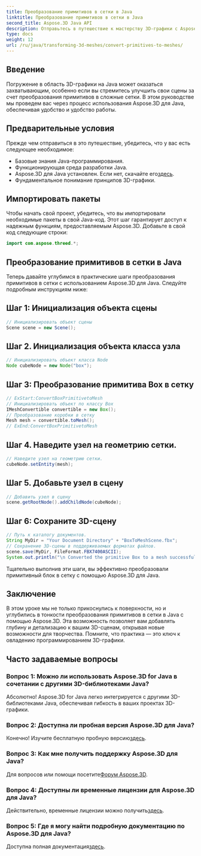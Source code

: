 ```yaml
---
title: Преобразование примитивов в сетки в Java
linktitle: Преобразование примитивов в сетки в Java
second_title: Aspose.3D Java API
description: Отправьтесь в путешествие к мастерству 3D-графики с Aspose.3D для Java — легко преобразуйте примитивы в завораживающие сетки. Повысьте свой опыт программирования прямо сейчас!
type: docs
weight: 12
url: /ru/java/transforming-3d-meshes/convert-primitives-to-meshes/
---
```

## Введение
Погружение в область 3D-графики на Java может оказаться захватывающим, особенно если вы стремитесь улучшить свои сцены за счет преобразования примитивов в сложные сетки. В этом руководстве мы проведем вас через процесс использования Aspose.3D для Java, обеспечивая удобство и удобство работы.
## Предварительные условия
Прежде чем отправиться в это путешествие, убедитесь, что у вас есть следующее необходимое:
- Базовые знания Java-программирования.
- Функционирующая среда разработки Java.
-  Aspose.3D для Java установлен. Если нет, скачайте его[здесь](https://releases.aspose.com/3d/java/).
- Фундаментальное понимание принципов 3D-графики.
## Импортировать пакеты
Чтобы начать свой проект, убедитесь, что вы импортировали необходимые пакеты в свой Java-код. Этот шаг гарантирует доступ к надежным функциям, предоставляемым Aspose.3D. Добавьте в свой код следующие строки:
```java
import com.aspose.threed.*;
```
## Преобразование примитивов в сетки в Java
Теперь давайте углубимся в практические шаги преобразования примитивов в сетки с использованием Aspose.3D для Java. Следуйте подробным инструкциям ниже:
## Шаг 1: Инициализация объекта сцены
```java
// Инициализировать объект сцены
Scene scene = new Scene();
```
## Шаг 2. Инициализация объекта класса узла
```java
// Инициализировать объект класса Node
Node cubeNode = new Node("box");
```
## Шаг 3: Преобразование примитива Box в сетку
```java
// ExStart:ConvertBoxPrimitivetoMesh
// Инициализировать объект по классу Box
IMeshConvertible convertible = new Box();
// Преобразование коробки в сетку
Mesh mesh = convertible.toMesh();
// ExEnd:ConvertBoxPrimitivetoMesh
```
## Шаг 4. Наведите узел на геометрию сетки.
```java
// Наведите узел на геометрию сетки.
cubeNode.setEntity(mesh);
```
## Шаг 5. Добавьте узел в сцену
```java
// Добавить узел в сцену
scene.getRootNode().addChildNode(cubeNode);
```
## Шаг 6: Сохраните 3D-сцену
```java
// Путь к каталогу документов.
String MyDir = "Your Document Directory" + "BoxToMeshScene.fbx";
// Сохранение 3D-сцены в поддерживаемых форматах файлов.
scene.save(MyDir, FileFormat.FBX7400ASCII);
System.out.println("\n Converted the primitive Box to a mesh successfully.\nFile saved at " + MyDir);
```
Тщательно выполнив эти шаги, вы эффективно преобразовали примитивный блок в сетку с помощью Aspose.3D для Java.
## Заключение
В этом уроке мы не только прикоснулись к поверхности, но и углубились в тонкости преобразования примитивов в сетки в Java с помощью Aspose.3D. Эта возможность позволяет вам добавлять глубину и детализацию к вашим 3D-сценам, открывая новые возможности для творчества. Помните, что практика — это ключ к овладению программированием 3D-графики.
## Часто задаваемые вопросы
### Вопрос 1: Можно ли использовать Aspose.3D for Java в сочетании с другими 3D-библиотеками Java?
Абсолютно! Aspose.3D for Java легко интегрируется с другими 3D-библиотеками Java, обеспечивая гибкость в ваших проектах 3D-графики.
### Вопрос 2: Доступна ли пробная версия Aspose.3D для Java?
 Конечно! Изучите бесплатную пробную версию[здесь](https://releases.aspose.com/).
### Вопрос 3: Как мне получить поддержку Aspose.3D для Java?
 Для вопросов или помощи посетите[Форум Aspose.3D](https://forum.aspose.com/c/3d/18).
### Вопрос 4: Доступны ли временные лицензии для Aspose.3D для Java?
 Действительно, временные лицензии можно получить[здесь](https://purchase.aspose.com/temporary-license/).
### Вопрос 5: Где я могу найти подробную документацию по Aspose.3D для Java?
 Доступна полная документация[здесь](https://reference.aspose.com/3d/java/).